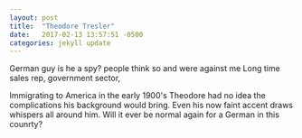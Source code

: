 ```yaml
---
layout: post
title:  "Theodore Tresler"
date:   2017-02-13 13:57:51 -0500
categories: jekyll update
---
```

German guy is he a spy? people think so and were against me
Long time sales rep, government sector,

Immigrating to America in the early 1900's Theodore had no idea the complications his background would bring. Even his now faint accent draws whispers all around him. Will it ever be normal again for a German in this counrty?
